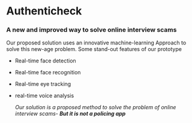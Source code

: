 # Authenticheck
### A new and improved way to solve online interview scams

Our proposed solution uses an innovative machine-learning Approach to solve this new-age problem.
<be>
Some stand-out features of our prototype
- Real-time face detection
- Real-time face recognition
- Real-time eye tracking
- real-time voice analysis

  *Our solution is a proposed method to solve the problem of online interview scams- ***But it is not a policing app****

